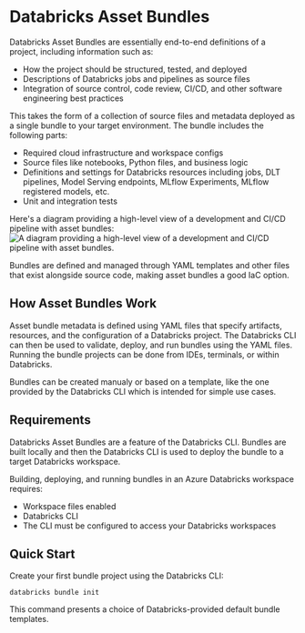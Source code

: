 # Databricks Asset Bundles

Databricks Asset Bundles are essentially end-to-end definitions of a project, including information such as:
- How the project should be structured, tested, and deployed
- Descriptions of Databricks jobs and pipelines as source files
- Integration of source control, code review, CI/CD, and other software engineering best practices

This takes the form of a collection of source files and metadata deployed as a single bundle to your target environment. The bundle includes the following parts:
- Required cloud infrastructure and workspace configs
- Source files like notebooks, Python files, and business logic
- Definitions and settings for Databricks resources including jobs, DLT pipelines, Model Serving endpoints, MLflow Experiments, MLflow registered models, etc.
- Unit and integration tests

Here's a diagram providing a high-level view of a development and CI/CD pipeline with asset bundles:
![A diagram providing a high-level view of a development and CI/CD pipeline with asset bundles.](https://learn.microsoft.com/en-us/azure/databricks/_static/images/bundles/bundles-cicd.png)

Bundles are defined and managed through YAML templates and other files that exist alongside source code, making asset bundles a good IaC option.

## How Asset Bundles Work

Asset bundle metadata is defined using YAML files that specify artifacts, resources, and the configuration of a Databricks project. The Databricks CLI can then be used to validate, deploy, and run bundles using the YAML files. Running the bundle projects can be done from IDEs, terminals, or within Databricks.

Bundles can be created manualy or based on a template, like the one provided by the Databricks CLI which is intended for simple use cases.

## Requirements

Databricks Asset Bundles are a feature of the Databricks CLI. Bundles are built locally and then the Databricks CLI is used to deploy the bundle to a target Databricks workspace.

Building, deploying, and running bundles in an Azure Databricks workspace requires:
- Workspace files enabled
- Databricks CLI
- The CLI must be configured to access your Databricks workspaces

## Quick Start

Create your first bundle project using the Databricks CLI:

`databricks bundle init`

This command presents a choice of Databricks-provided default bundle templates.